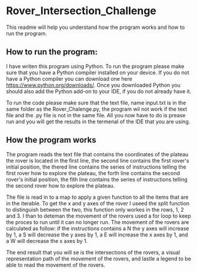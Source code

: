 # Rover_Intersection_Challenge
This readme will help you understand how the program works and how to run the program.

## How to run the program:
I have writen this program using Python. To run the program please make sure that you have a Python compiler installed on your device. If you do not have a Python compiler you can download one here https://www.python.org/downloads/. Once you downloaded Python you should also add the Python add-on to your IDE, if you do not already have it.

To run the code please make sure that the text file, name input.txt is in the same folder as the Rover_Chalenge.py, the program wil not work if the text file and the .py file is not in the same file. All you now have to do is prease run and you will get the results in the termenal of the IDE that you are using.

## How the program works
The program reads the text file that contains the coordinates of the plateau the rover is located in the first line, the second line contains the first rover's initial position, the thered line contains the series of instructions telling the first rover how to explore the plateau, the forth line contains the second rover's initial position, the fith line contains the series of instructions telling the second rover how to explore the plateau.

The file is read in to a map to apply a given function to all the items that are in the iterable. To get the x and y axes of the rover I useed the split function to distinguish between the two, this function only workes in the rows, 1, 2 and 3. I than to deteman the movement of the rovers used a for loop to keep the proces to run until it can no longer run. The movement of the rovers are calculated as follow: if the instructions contains a N the y axes will increase by 1, a S will decrease the y axes by 1, a E will increase the x axes by 1, and a W will decrease the x axes by 1.

The end result that you will se is the intersections of the rovers, a visual representation path of the movement of the rovers, and lastle a legend to be able to read the movement of the rovers.

